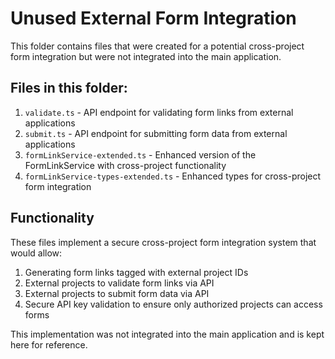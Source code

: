 # Unused External Form Integration

This folder contains files that were created for a potential cross-project form integration but were not integrated into the main application.

## Files in this folder:

1. `validate.ts` - API endpoint for validating form links from external applications
2. `submit.ts` - API endpoint for submitting form data from external applications 
3. `formLinkService-extended.ts` - Enhanced version of the FormLinkService with cross-project functionality
4. `formLinkService-types-extended.ts` - Enhanced types for cross-project form integration

## Functionality

These files implement a secure cross-project form integration system that would allow:

1. Generating form links tagged with external project IDs
2. External projects to validate form links via API
3. External projects to submit form data via API
4. Secure API key validation to ensure only authorized projects can access forms

This implementation was not integrated into the main application and is kept here for reference. 